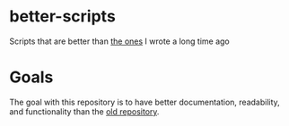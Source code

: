 # better-scripts
Scripts that are better than [the ones](https://github.com/jakeroggenbuck/.scripts) I wrote a long time ago

# Goals
The goal with this repository is to have better documentation, readability, and functionality than the [old repository](https://github.com/jakeroggenbuck/.scripts).
